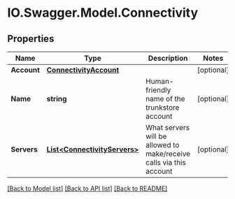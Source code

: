 # IO.Swagger.Model.Connectivity
## Properties

Name | Type | Description | Notes
------------ | ------------- | ------------- | -------------
**Account** | [**ConnectivityAccount**](ConnectivityAccount.md) |  | [optional] 
**Name** | **string** | Human-friendly name of the trunkstore account | [optional] 
**Servers** | [**List&lt;ConnectivityServers&gt;**](ConnectivityServers.md) | What servers will be allowed to make/receive calls via this account | [optional] 

[[Back to Model list]](../README.md#documentation-for-models) [[Back to API list]](../README.md#documentation-for-api-endpoints) [[Back to README]](../README.md)


